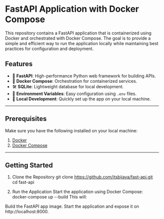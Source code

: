 # FastAPI Application with Docker Compose

This repository contains a FastAPI application that is containerized using Docker and orchestrated with Docker Compose. The goal is to provide a simple and efficient way to run the application locally while maintaining best practices for configuration and deployment.

## Features

- 🚀 **FastAPI**: High-performance Python web framework for building APIs.
- 🐳 **Docker Compose**: Orchestration for containerized services.
- 🛠 **SQLite**: Lightweight database for local development.
- 🔧 **Environment Variables**: Easy configuration using `.env` files.
- 🧪 **Local Development**: Quickly set up the app on your local machine.

---

## Prerequisites

Make sure you have the following installed on your local machine:

1. [Docker](https://docs.docker.com/get-docker/)
2. [Docker Compose](https://docs.docker.com/compose/install/)

---

## Getting Started

1. Clone the Repository
git clone https://github.com/itsbijaya/fast-api.git
cd fast-api

2. Run the Application
Start the application using Docker Compose:
docker-compose up --build
This will:

Build the FastAPI app image.
Start the application and expose it on 
http://localhost:8000.
